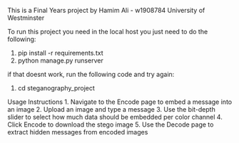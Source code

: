 This is a Final Years project by Hamim Ali - w1908784 
University of Westminster 

To run this project you need in the local host you just need to do the following:
1. pip install -r requirements.txt
2. python manage.py runserver

if that doesnt work, run the following code and try again: 
1. cd steganography_project 


Usage Instructions
    1. Navigate to the Encode page to embed a message into an image
    2. Upload an image and type a message
    3. Use the bit-depth slider to select how much data should be embedded per color channel
    4. Click Encode to download the stego image
    5. Use the Decode page to extract hidden messages from encoded images